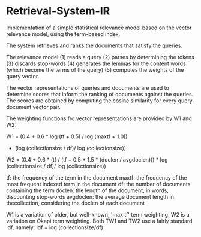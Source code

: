 # Retrieval-System-IR
Implementation of a simple statistical relevance model based on the vector relevance model, using the term-based index.

The system retrieves and ranks the documents that satisfy the queries.

The relevance model 
(1) reads a query
(2) parses by determining the tokens 
(3) discards stop-words
(4) generates the lemmas for the content words (which become the terms of the query)
(5) computes the weights of the query vector.

The vector representations of queries and documents are used to determine scores that
inform the ranking of documents against the queries. The scores are obtained by
computing the cosine similarity for every query-document vector pair.

The weighting functions fro vector representations are provided by W1 and W2:
 
 W1 = (0.4 + 0.6 * log (tf + 0.5) / log (maxtf + 1.0))
 * (log (collectionsize / df)/ log (collectionsize))
 
 W2 = (0.4 + 0.6 * (tf / (tf + 0.5 + 1.5 *
 (doclen / avgdoclen))) * log (collectionsize / df)/
 log (collectionsize))
 
 tf: the frequency of the term in the document
 maxtf: the frequency of the most frequent indexed term in the document
 df: the number of documents containing the term
 doclen: the length of the document, in words, discounting stop-words
 avgdoclen: the average document length in thecollection, considering the doclen of each document
 
 W1 is a variation of older, but well-known, 'max tf' term weighting. 
 W2 is a variation on Okapi term weighting. 
 Both TW1 and TW2 use a fairly standard idf, namely: idf = log (collectionsize/df) 
